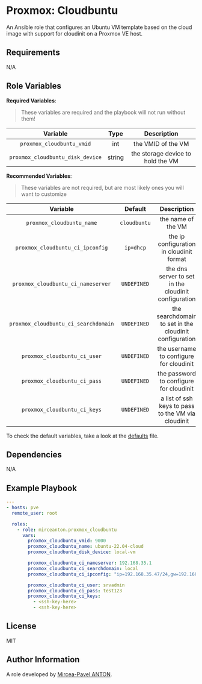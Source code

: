 Proxmox: Cloudbuntu
===================

An Ansible role that configures an Ubuntu VM template based on the cloud image with support for cloudinit on a Proxmox VE host.

Requirements
------------

N/A

Role Variables
--------------

**Required Variables**:

> These variables are required and the playbook will not run without them!

|             Variable             |  Type  |            Description            |
| :------------------------------: | :----: | :-------------------------------: |
|    `proxmox_cloudbuntu_vmid`     |  int   |        the VMID of the VM         |
| `proxmox_cloudbuntu_disk_device` | string | the storage device to hold the VM |

**Recommended Variables**:

> These variables are not required, but are most likely ones you will want to customize

|               Variable               |   Default    |                      Description                       |
| :----------------------------------: | :----------: | :----------------------------------------------------: |
|      `proxmox_cloudbuntu_name`       | `cloudbuntu` |                   the name of the VM                   |
|   `proxmox_cloudbuntu_ci_ipconfig`   |  `ip=dhcp`   |        the ip configuration in cloudinit format        |
|  `proxmox_cloudbuntu_ci_nameserver`  | `UNDEFINED`  |  the dns server to set in the cloudinit configuration  |
| `proxmox_cloudbuntu_ci_searchdomain` | `UNDEFINED`  | the searchdomain to set in the cloudinit configuration |
|     `proxmox_cloudbuntu_ci_user`     | `UNDEFINED`  |        the username to configure for cloudinit         |
|     `proxmox_cloudbuntu_ci_pass`     | `UNDEFINED`  |        the password to configure for cloudinit         |
|     `proxmox_cloudbuntu_ci_keys`     | `UNDEFINED`  |   a list of ssh keys to pass to the VM via cloudinit   |

To check the default variables, take a look at the [defaults](defaults/main.yml) file.

Dependencies
------------

N/A

Example Playbook
----------------

``` yaml
---
- hosts: pve
  remote_user: root

  roles:
    - role: mirceanton.proxmox_cloudbuntu
      vars:
        proxmox_cloudbuntu_vmid: 9000
        proxmox_cloudbuntu_name: ubuntu-22.04-cloud
        proxmox_cloudbuntu_disk_device: local-vm

        proxmox_cloudbuntu_ci_nameserver: 192.168.35.1
        proxmox_cloudbuntu_ci_searchdomain: local
        proxmox_cloudbuntu_ci_ipconfig: "ip=192.168.35.47/24,gw=192.168.35.1"

        proxmox_cloudbuntu_ci_user: srvadmin
        proxmox_cloudbuntu_ci_pass: test123
        proxmox_cloudbuntu_ci_keys:
          - <ssh-key-here>
          - <ssh-key-here>
```

License
-------

MIT

Author Information
------------------

A role developed by [Mircea-Pavel ANTON](https://www.mirceanton.com).
